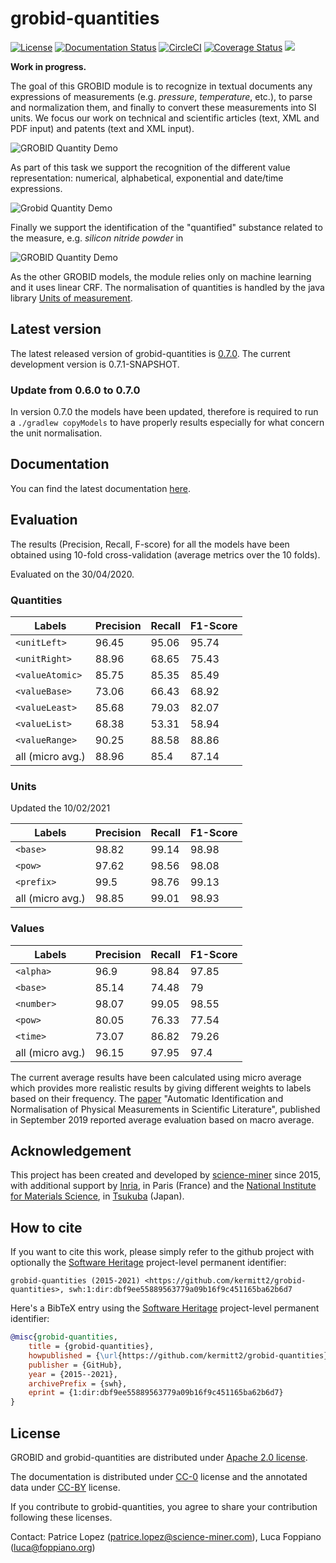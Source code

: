 # grobid-quantities

[![License](http://img.shields.io/:license-apache-blue.svg)](http://www.apache.org/licenses/LICENSE-2.0.html)
[![Documentation Status](https://readthedocs.org/projects/grobid-quantities/badge/?version=latest)](https://readthedocs.org/projects/grobid-quantities/?badge=latest)
[![CircleCI](https://circleci.com/gh/kermitt2/grobid-quantities.svg?style=svg)](https://circleci.com/gh/kermitt2/grobid-quantities)
[![Coverage Status](https://coveralls.io/repos/kermitt2/grobid-quantities/badge.svg)](https://coveralls.io/r/kermitt2/grobid-quantities)
[![](https://jitpack.io/v/kermitt2/grobid-quantities.svg)](https://jitpack.io/#kermitt2/grobid-quantities)

__Work in progress.__

The goal of this GROBID module is to recognize in textual documents any expressions of measurements (e.g. _pressure_, _temperature_, etc.), to parse and normalization them, and finally to convert these measurements into SI units. 
We focus our work on technical and scientific articles (text, XML and PDF input) and patents (text and XML input). 

![GROBID Quantity Demo](doc/img/Screenshot2.png)

As part of this task we support the recognition of the different value representation: numerical, alphabetical, exponential and date/time expressions. 

![Grobid Quantity Demo](doc/img/Screenshot7.png)

Finally we support the identification of the "quantified" substance related to the measure, e.g. _silicon nitride powder_ in 

![GROBID Quantity Demo](doc/img/Screenshot5.png)

As the other GROBID models, the module relies only on machine learning and it uses linear CRF. 
The normalisation of quantities is handled by the java library [Units of measurement](http://unitsofmeasurement.github.io/).  

## Latest version

The latest released version of grobid-quantities is [0.7.0](https://github.com/kermitt2/grobid-quantities/releases/tag/0.7.0). The current development version is 0.7.1-SNAPSHOT.

### Update from 0.6.0 to 0.7.0

In version 0.7.0 the models have been updated, therefore is required to run a `./gradlew copyModels` to have properly results especially for what concern the unit normalisation. 

## Documentation

You can find the latest documentation [here](http://grobid-quantities.readthedocs.io). 

## Evaluation
The results (Precision, Recall, F-score) for all the models have been obtained using 10-fold cross-validation (average metrics over the 10 folds). 

Evaluated on the 30/04/2020.

### Quantities     

| Labels          | Precision  | Recall      |  F1-Score     |
|-----------------|------------|-------------|---------------|
| `<unitLeft>`    | 96.45      |   95.06     |   95.74       |    
| `<unitRight>`   | 88.96      |   68.65     |   75.43       |    
| `<valueAtomic>` | 85.75      |   85.35     |   85.49       |    
| `<valueBase>`   | 73.06      |   66.43     |   68.92       |     
| `<valueLeast>`  | 85.68      |   79.03     |   82.07       |    
| `<valueList>`   | 68.38      |   53.31     |   58.94       |  
| `<valueRange>`  | 90.25      |   88.58     |   88.86       |  
| all (micro avg.)| 88.96      |   85.4      |   87.14       |      

### Units

Updated the 10/02/2021

| Labels          | Precision  | Recall      |  F1-Score     |
|---------------- |------------|-------------|---------------|
| `<base>`        | 98.82      | 99.14       |  98.98        |    
| `<pow>`         | 97.62      | 98.56       |  98.08        |    
| `<prefix>`      | 99.5       | 98.76       |  99.13        |    
| all (micro avg.)| 98.85      |  99.01      |  98.93        |

### Values 

| Labels          | Precision  | Recall      |  F1-Score     |
|-----------------|------------|-------------|---------------|
| `<alpha>`       | 96.9       |   98.84     |   97.85       |    
| `<base>`        | 85.14      |   74.48     |   79          |    
| `<number>`      | 98.07      |   99.05     |   98.55       |    
| `<pow>`         | 80.05      |   76.33     |   77.54       |     
| `<time>`        | 73.07      |   86.82     |   79.26       |    
| all (micro avg.)| 96.15      |   97.95     |   97.4        |

The current average results have been calculated using micro average which provides more realistic results by giving different weights to labels based on their frequency.
The [paper](https://hal.inria.fr/hal-02294424) "Automatic Identification and Normalisation of Physical Measurements in Scientific Literature", published in September 2019 reported average evaluation based on macro average. 

## Acknowledgement 

This project has been created and developed by [science-miner](https://science-miner.com) since 2015, with additional support by [Inria](http://www.inria.fr), in Paris (France) and the [National Institute for Materials Science](http://www.nims.go.jp), in [Tsukuba](https://en.wikipedia.org/wiki/Tsukuba,_Ibaraki) (Japan).

## How to cite

If you want to cite this work, please simply refer to the github project with optionally the [Software Heritage](https://www.softwareheritage.org/) project-level permanent identifier:

```
grobid-quantities (2015-2021) <https://github.com/kermitt2/grobid-quantities>, swh:1:dir:dbf9ee55889563779a09b16f9c451165ba62b6d7
```

Here's a BibTeX entry using the [Software Heritage](https://www.softwareheritage.org/) project-level permanent identifier:

```bibtex
@misc{grobid-quantities,
    title = {grobid-quantities},
    howpublished = {\url{https://github.com/kermitt2/grobid-quantities}},
    publisher = {GitHub},
    year = {2015--2021},
    archivePrefix = {swh},
    eprint = {1:dir:dbf9ee55889563779a09b16f9c451165ba62b6d7}
}
```

## License

GROBID and grobid-quantities are distributed under [Apache 2.0 license](http://www.apache.org/licenses/LICENSE-2.0). 

The documentation is distributed under [CC-0](https://creativecommons.org/publicdomain/zero/1.0/) license and the annotated data under [CC-BY](https://creativecommons.org/licenses/by/4.0/) license.

If you contribute to grobid-quantities, you agree to share your contribution following these licenses. 

Contact: Patrice Lopez (<patrice.lopez@science-miner.com>), Luca Foppiano (<luca@foppiano.org>)
